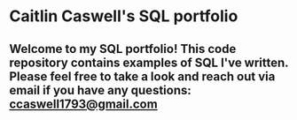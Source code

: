 # Caitlin Caswell's SQL portfolio

## Welcome to my SQL portfolio! This code repository contains examples of SQL I've written. Please feel free to take a look and reach out via email if you have any questions: ccaswell1793@gmail.com
